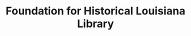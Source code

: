 ---
layout: repo
title: "Foundation for Historical Louisiana Library"
id: 25277
permalink: repos/25277/
---